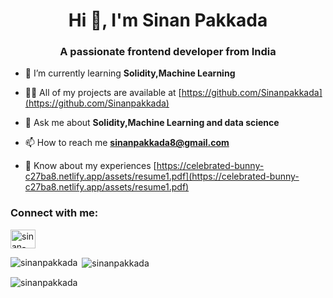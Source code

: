 <h1 align="center">Hi 👋, I'm Sinan Pakkada</h1>
<h3 align="center">A passionate frontend developer from India</h3>

- 🌱 I’m currently learning **Solidity,Machine Learning**

- 👨‍💻 All of my projects are available at [https://github.com/Sinanpakkada](https://github.com/Sinanpakkada)

- 💬 Ask me about **Solidity,Machine Learning and data science**

- 📫 How to reach me **sinanpakkada8@gmail.com**

- 📄 Know about my experiences [https://celebrated-bunny-c27ba8.netlify.app/assets/resume1.pdf](https://celebrated-bunny-c27ba8.netlify.app/assets/resume1.pdf)

<h3 align="left">Connect with me:</h3>
<p align="left">
<a href="https://linkedin.com/in/sinan-pakkada" target="blank"><img align="center" src="https://raw.githubusercontent.com/rahuldkjain/github-profile-readme-generator/master/src/images/icons/Social/linked-in-alt.svg" alt="sinan-pakkada" height="30" width="40" /></a>
</p>



<p><img align="left" src="https://github-readme-stats.vercel.app/api/top-langs?username=sinanpakkada&show_icons=true&locale=en&layout=compact" alt="sinanpakkada" /></p>

<p>&nbsp;<img align="center" src="https://github-readme-stats.vercel.app/api?username=sinanpakkada&show_icons=true&locale=en" alt="sinanpakkada" /></p>

<p><img align="center" src="https://github-readme-streak-stats.herokuapp.com/?user=sinanpakkada&" alt="sinanpakkada" /></p>
